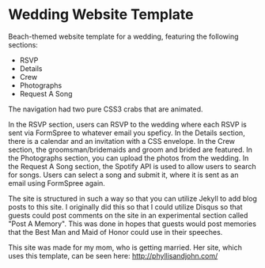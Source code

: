 Wedding Website Template
==============

Beach-themed website template for a wedding, featuring the following sections:
* RSVP
* Details
* Crew
* Photographs 
* Request A Song

The navigation had two pure CSS3 crabs that are animated.

In the RSVP section, users can RSVP to the wedding where each RSVP is sent via FormSpree to whatever email you speficy.
In the Details section, there is a calendar and an invitation with a CSS envelope.
In the Crew section, the groomsman/bridemaids and groom and brided are featured.
In the Photographs section, you can upload the photos from the wedding.
In the Request A Song section, the Spotify API is used to allow users to search for songs. Users can select a song and submit it, where it is sent as an email using FormSpree again.

The site is structured in such a way so that you can utilize Jekyll to add blog posts to this site. 
I originally did this so that I could utilize Disqus so that guests could post comments on the site in an experimental section called "Post A Memory".
This was done in hopes that guests would post memories that the Best Man and Maid of Honor could use in their speeches.

This site was made for my mom, who is getting married. Her site, which uses this template, can be seen here:
http://phyllisandjohn.com/
